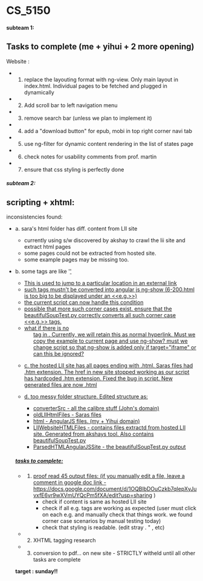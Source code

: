 # CS_5150
#### subteam 1:
Tasks to complete (me + yihui + 2 more opening)
-----------------
Website :
- 1. replace the layouting format with ng-view. Only main layout in index.html. Individual pages to be fetched and plugged in dynamically
- 2. Add scroll bar to left navigation menu
- 3. remove search bar (unless we plan to implement it)
- 4. add a "download button" for epub, mobi in top right corner navi tab
- 5. use ng-filter for dynamic content rendering in the list of states page
- 6. check notes for usability comments from prof. martin
- 7. ensure that css styling is perfectly done

##### subteam 2:
scripting + xhtml:
------------------
inconsistencies found:

* a. sara's html folder has diff. content from LII site
   - currently using s/w discovered by akshay to crawl the lii site and extract html pages
   - some pages could not be extracted from hosted site.
   - some example pages may be missing too.
* b. some tags are like '<a href="6-200.html#string">'
   - This is used to jump to a particular location in an external link
   - such tags mustn't be converted into angular js ng-show (6-200.html is too big to be displayed under an <<e.g.>>)
   - the current script can now handle this condition
   - possible that more such corner cases exist. ensure that the beautifulSoupTest.py correctly converts all such corner case <<e.g.>> tags.
   - what if there is no <ul> tag in <a href="...">. Currently, we will retain this as normal hyperlink. Must we copy the example to current page and use ng-show? must we change script so that ng-show is added only if target="iframe" or can this be ignored?

* c. the hosted LII site has all pages ending with .html. Saras files had .htm extension. The href in new site stopped working as our script has hardcoded .htm extension. Fixed the bug in script. New generated files are now .html

* d. too messy folder structure. Edited structure as:
   - converterSrc - all the calibre stuff (John's domain)
   - oldLIIHtmlFiles - Saras files
   - html - AngularJS files. (my + Yihui domain)
   - LIIWebsiteHTMLFiles - contains files extractd from hosted LII site. Generated from akshays tool. Also contains beautifulSoupTest.py
   - ParsedHTMLAngularJSSite - the beautifulSoupTest.py output

##### tasks to complete:
- 1. proof read
   45 output files: 
    (if you manually edit a file, leave a comment in google doc link - 
    https://docs.google.com/document/d/1OQBlbDOuCzkb7qIepXyJuvxfE6vr9wXVmUYQcPm5fXA/edit?usp=sharing
    )
     - check if content is same as hosted LII site
     - check if all e.g. tags are working as expected (user must click on each e.g. and manually check that things work. we found corner case scenarios by manual testing today)
     - check that styling is readable. (edit stray . " , etc)

- 2. XHTML tagging research

- 3. conversion to pdf... on new site - STRICTLY witheld until all other tasks are complete

**target : sunday!!**
